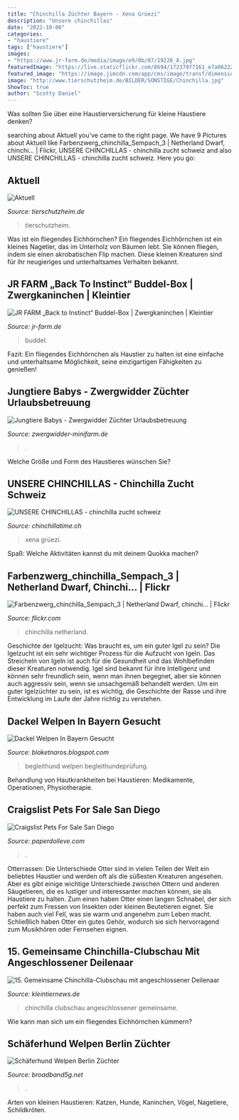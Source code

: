 ```yaml
---
title: "Chinchilla Züchter Bayern - Xena Grüezi"
description: "Unsere chinchillas"
date: "2022-10-06"
categories:
- "haustiere"
tags: ["haustiere"]
images:
- "https://www.jr-farm.de/media/image/e9/0b/07/19226_8.jpg"
featuredImage: "https://live.staticflickr.com/8694/17237977161_e7a0622206_b.jpg"
featured_image: "https://image.jimcdn.com/app/cms/image/transf/dimension=336x1024:format=jpg/path/sdada6ce6fd7c63ac/image/i9000cbd73195751c/version/1592518673/image.jpg"
image: "http://www.tierschutzheim.de/BILDER/SONSTIGE/Chinchilla.jpg"
ShowToc: true
author: "Scotty Daniel"
---
```



Was sollten Sie über eine Haustierversicherung für kleine Haustiere denken?

	

		
searching about Aktuell you've came to the right page. We have 9 Pictures about Aktuell like Farbenzwerg_chinchilla_Sempach_3 | Netherland Dwarf, chinchi… | Flickr, UNSERE CHINCHILLAS - chinchilla zucht schweiz and also UNSERE CHINCHILLAS - chinchilla zucht schweiz. Here you go:
		
    
## Aktuell

<img loading=lazy src="http://www.tierschutzheim.de/BILDER/SONSTIGE/Chinchilla.jpg" onerror="this.onerror=null;this.src='https://tse3.mm.bing.net/th?id=OIP.ES_oXdrwn1HSQNdQ87AjTAHaEO&amp;pid=15.1';" alt="Aktuell">

_Source: tierschutzheim.de_

>tierschutzheim. 

	

Was ist ein fliegendes Eichhörnchen?
Ein fliegendes Eichhörnchen ist ein kleines Nagetier, das im Unterholz von Bäumen lebt. Sie können fliegen, indem sie einen akrobatischen Flip machen. Diese kleinen Kreaturen sind für ihr neugieriges und unterhaltsames Verhalten bekannt.

    
## JR FARM „Back To Instinct“ Buddel-Box | Zwergkaninchen | Kleintier

<img loading=lazy src="https://www.jr-farm.de/media/image/e9/0b/07/19226_8.jpg" onerror="this.onerror=null;this.src='https://tse3.mm.bing.net/th?id=OIP.EpISewCzT7l-1DbEBlTA9gHaGF&amp;pid=15.1';" alt="JR FARM „Back to Instinct“ Buddel-Box | Zwergkaninchen | Kleintier">

_Source: jr-farm.de_

>buddel. 

	

Fazit: Ein fliegendes Eichhörnchen als Haustier zu halten ist eine einfache und unterhaltsame Möglichkeit, seine einzigartigen Fähigkeiten zu genießen!

    
## Jungtiere Babys - Zwergwidder Züchter Urlaubsbetreuung

<img loading=lazy src="https://image.jimcdn.com/app/cms/image/transf/dimension=336x1024:format=jpg/path/sdada6ce6fd7c63ac/image/i9000cbd73195751c/version/1592518673/image.jpg" onerror="this.onerror=null;this.src='https://tse3.mm.bing.net/th?id=OIP.dqNwJ4OmnS9WeDkRU_gvywAAAA&amp;pid=15.1';" alt="Jungtiere Babys - Zwergwidder Züchter Urlaubsbetreuung">

_Source: zwergwidder-minifarm.de_

>. 

	

Welche Größe und Form des Haustieres wünschen Sie?

    
## UNSERE CHINCHILLAS - Chinchilla Zucht Schweiz

<img loading=lazy src="https://image.jimcdn.com/app/cms/image/transf/dimension=320x1024:format=png/path/sdc7372c5fb1372b5/image/i7c7d0871d783e160/version/1580081020/image.png" onerror="this.onerror=null;this.src='https://tse3.mm.bing.net/th?id=OIP.oWKozUpCTdKzeIx4GCTRLwAAAA&amp;pid=15.1';" alt="UNSERE CHINCHILLAS - chinchilla zucht schweiz">

_Source: chinchillatime.ch_

>xena grüezi. 

	

Spaß: Welche Aktivitäten kannst du mit deinem Quokka machen?

    
## Farbenzwerg_chinchilla_Sempach_3 | Netherland Dwarf, Chinchi… | Flickr

<img loading=lazy src="https://live.staticflickr.com/8694/17237977161_e7a0622206_b.jpg" onerror="this.onerror=null;this.src='https://tse4.mm.bing.net/th?id=OIP.OFVnHpAxDJCBnDXPccHFYQHaFh&amp;pid=15.1';" alt="Farbenzwerg_chinchilla_Sempach_3 | Netherland Dwarf, chinchi… | Flickr">

_Source: flickr.com_

>chinchilla netherland. 

	

Geschichte der Igelzucht: Was braucht es, um ein guter Igel zu sein?
Die Igelzucht ist ein sehr wichtiger Prozess für die Aufzucht von Igeln. Das Streicheln von Igeln ist auch für die Gesundheit und das Wohlbefinden dieser Kreaturen notwendig. Igel sind bekannt für ihre Intelligenz und können sehr freundlich sein, wenn man ihnen begegnet, aber sie können auch aggressiv sein, wenn sie unsachgemäß behandelt werden. Um ein guter Igelzüchter zu sein, ist es wichtig, die Geschichte der Rasse und ihre Entwicklung im Laufe der Jahre richtig zu verstehen.

    
## Dackel Welpen In Bayern Gesucht

<img loading=lazy src="https://i.pinimg.com/originals/c3/c0/11/c3c01187ec4f9d05e087204606ce0c03.png" onerror="this.onerror=null;this.src='https://tse3.mm.bing.net/th?id=OIP.O9T2-RoHMMF72d0U5it19wHaNl&amp;pid=15.1';" alt="Dackel Welpen In Bayern Gesucht">

_Source: blaketnaros.blogspot.com_

>begleithund welpen begleithundeprüfung. 

	

Behandlung von Hautkrankheiten bei Haustieren: Medikamente, Operationen, Physiotherapie.

    
## Craigslist Pets For Sale San Diego

<img loading=lazy src="https://i.pinimg.com/originals/18/25/b1/1825b1d3c142d708a8f583db30c975c0.jpg" onerror="this.onerror=null;this.src='https://tse3.mm.bing.net/th?id=OIP.pmTUbTQ4PDoi-tlWJv-I0AHaE7&amp;pid=15.1';" alt="Craigslist Pets For Sale San Diego">

_Source: paperdolleve.com_

>. 

	

Otterrassen: Die Unterschiede
Otter sind in vielen Teilen der Welt ein beliebtes Haustier und werden oft als die süßesten Kreaturen angesehen. Aber es gibt einige wichtige Unterschiede zwischen Ottern und anderen Säugetieren, die es lustiger und interessanter machen können, sie als Haustiere zu halten. Zum einen haben Otter einen langen Schnabel, der sich perfekt zum Fressen von Insekten oder kleinen Beutetieren eignet. Sie haben auch viel Fell, was sie warm und angenehm zum Leben macht. Schließlich haben Otter ein gutes Gehör, wodurch sie sich hervorragend zum Musikhören oder Fernsehen eignen.

    
## 15. Gemeinsame Chinchilla-Clubschau Mit Angeschlossener Deilenaar

<img loading=lazy src="http://www.kleintiernews.de/medien/Schauberichte/2014-10_Chinchilla_Deilenaar_CVS/IMG_9387.jpg" onerror="this.onerror=null;this.src='https://tse4.mm.bing.net/th?id=OIP.u4JN-XvPVhgZ2iphkMEbkAHaE8&amp;pid=15.1';" alt="15. Gemeinsame Chinchilla-Clubschau mit angeschlossener Deilenaar">

_Source: kleintiernews.de_

>chinchilla clubschau angeschlossener gemeinsame. 

	

Wie kann man sich um ein fliegendes Eichhörnchen kümmern?

    
## Schäferhund Welpen Berlin Züchter

<img loading=lazy src="https://i.pinimg.com/originals/5d/1d/eb/5d1deb19d94c34c6f1876db9b4465b30.jpg" onerror="this.onerror=null;this.src='https://tse4.mm.bing.net/th?id=OIP.Gtp7CMIn3_BCXKQb_Tg90QAAAA&amp;pid=15.1';" alt="Schäferhund Welpen Berlin Züchter">

_Source: broadband5g.net_

>. 

	

Arten von kleinen Haustieren: Katzen, Hunde, Kaninchen, Vögel, Nagetiere, Schildkröten.

